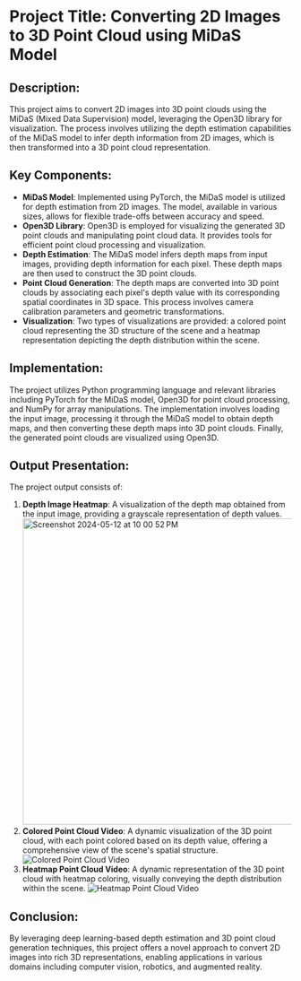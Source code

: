# Project Title: Converting 2D Images to 3D Point Cloud using MiDaS Model

## Description:
This project aims to convert 2D images into 3D point clouds using the MiDaS (Mixed Data Supervision) model, leveraging the Open3D library for visualization. The process involves utilizing the depth estimation capabilities of the MiDaS model to infer depth information from 2D images, which is then transformed into a 3D point cloud representation.

## Key Components:
- **MiDaS Model**: Implemented using PyTorch, the MiDaS model is utilized for depth estimation from 2D images. The model, available in various sizes, allows for flexible trade-offs between accuracy and speed.
- **Open3D Library**: Open3D is employed for visualizing the generated 3D point clouds and manipulating point cloud data. It provides tools for efficient point cloud processing and visualization.
- **Depth Estimation**: The MiDaS model infers depth maps from input images, providing depth information for each pixel. These depth maps are then used to construct the 3D point clouds.
- **Point Cloud Generation**: The depth maps are converted into 3D point clouds by associating each pixel's depth value with its corresponding spatial coordinates in 3D space. This process involves camera calibration parameters and geometric transformations.
- **Visualization**: Two types of visualizations are provided: a colored point cloud representing the 3D structure of the scene and a heatmap representation depicting the depth distribution within the scene.

## Implementation:
The project utilizes Python programming language and relevant libraries including PyTorch for the MiDaS model, Open3D for point cloud processing, and NumPy for array manipulations. The implementation involves loading the input image, processing it through the MiDaS model to obtain depth maps, and then converting these depth maps into 3D point clouds. Finally, the generated point clouds are visualized using Open3D.

## Output Presentation:
The project output consists of:
1. **Depth Image Heatmap**: A visualization of the depth map obtained from the input image, providing a grayscale representation of depth values.
   <img width="546" alt="Screenshot 2024-05-12 at 10 00 52 PM" src="https://github.com/Prateek-Main/2D-to-3D-Point-Cloud/assets/114331206/5e45dfd5-88a4-445d-a186-defc58b47036">
2. **Colored Point Cloud Video**: A dynamic visualization of the 3D point cloud, with each point colored based on its depth value, offering a comprehensive view of the scene's spatial structure.
   ![Colored Point Cloud Video]()
3. **Heatmap Point Cloud Video**: A dynamic representation of the 3D point cloud with heatmap coloring, visually conveying the depth distribution within the scene.
   ![Heatmap Point Cloud Video]()

## Conclusion:
By leveraging deep learning-based depth estimation and 3D point cloud generation techniques, this project offers a novel approach to convert 2D images into rich 3D representations, enabling applications in various domains including computer vision, robotics, and augmented reality.
